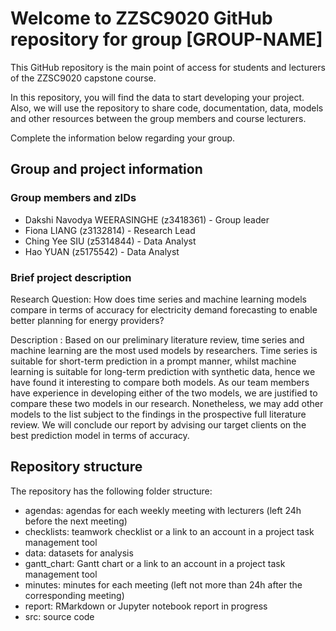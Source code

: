 # Welcome to ZZSC9020 GitHub repository for group [GROUP-NAME]

This GitHub repository is the main point of access for students and lecturers of the ZZSC9020 capstone course. 

In this repository, you will find the data to start developing your project. Also, we will use the repository to share code, documentation, data, models and other resources between the group members and course lecturers.

Complete the information below regarding your group.

## Group and project information

### Group members and zIDs
- Dakshi Navodya WEERASINGHE (z3418361) - Group leader
- Fiona LIANG (z3132814) - Research Lead
- Ching Yee SIU (z5314844) - Data Analyst
- Hao YUAN (z5175542) - Data Analyst

### Brief project description

Research Question: How does time series and machine learning models compare in terms of accuracy for electricity demand forecasting to enable better planning for energy providers? 

Description : Based on our preliminary literature review, time series and machine learning are the most used models by researchers. Time series is suitable for short-term prediction in a prompt manner, whilst machine learning is suitable for long-term prediction with synthetic data, hence we have found it interesting to compare both models. As our team members have experience in developing either of the two models, we are justified to compare these two models in our research. Nonetheless, we may add other models to the list subject to the findings in the prospective full literature review. We will conclude our report by advising our target clients on the best prediction model in terms of accuracy.  

## Repository structure

The repository has the following folder structure:

- agendas: agendas for each weekly meeting with lecturers (left 24h before the next meeting)
- checklists: teamwork checklist or a link to an account in a project task management tool
- data: datasets for analysis
- gantt_chart: Gantt chart or a link to an account in a project task management tool
- minutes: minutes for each meeting (left not more than 24h after the corresponding meeting)
- report: RMarkdown or Jupyter notebook report in progress
- src: source code
